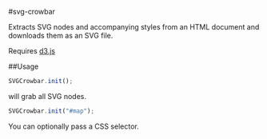 #svg-crowbar

Extracts SVG nodes and accompanying styles from an HTML document and downloads them as an SVG file.

Requires [d3.js](http://d3js.org)

##Usage

```javascript
SVGCrowbar.init();
```

will grab all SVG nodes.

```javascript
SVGCrowbar.init("#map");
```

You can optionally pass a CSS selector.
